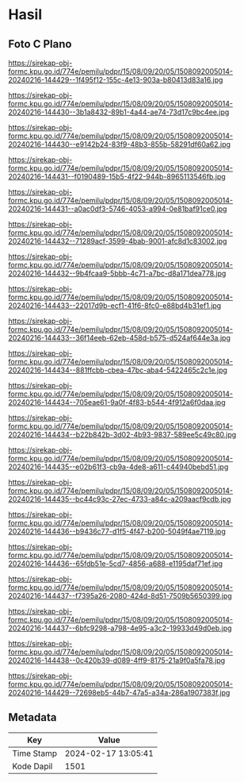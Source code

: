 # Hasil

## Foto C Plano

https://sirekap-obj-formc.kpu.go.id/774e/pemilu/pdpr/15/08/09/20/05/1508092005014-20240216-144429--1f495f12-155c-4e13-903a-b80413d83a16.jpg

https://sirekap-obj-formc.kpu.go.id/774e/pemilu/pdpr/15/08/09/20/05/1508092005014-20240216-144430--3b1a8432-89b1-4a44-ae74-73d17c9bc4ee.jpg

https://sirekap-obj-formc.kpu.go.id/774e/pemilu/pdpr/15/08/09/20/05/1508092005014-20240216-144430--e9142b24-83f9-48b3-855b-58291df60a62.jpg

https://sirekap-obj-formc.kpu.go.id/774e/pemilu/pdpr/15/08/09/20/05/1508092005014-20240216-144431--f0190489-15b5-4f22-944b-8965113546fb.jpg

https://sirekap-obj-formc.kpu.go.id/774e/pemilu/pdpr/15/08/09/20/05/1508092005014-20240216-144431--a0ac0df3-5746-4053-a994-0e81baf91ce0.jpg

https://sirekap-obj-formc.kpu.go.id/774e/pemilu/pdpr/15/08/09/20/05/1508092005014-20240216-144432--71289acf-3599-4bab-9001-afc8d1c83002.jpg

https://sirekap-obj-formc.kpu.go.id/774e/pemilu/pdpr/15/08/09/20/05/1508092005014-20240216-144432--9b4fcaa9-5bbb-4c71-a7bc-d8a171dea778.jpg

https://sirekap-obj-formc.kpu.go.id/774e/pemilu/pdpr/15/08/09/20/05/1508092005014-20240216-144433--22017d9b-ecf1-41f6-8fc0-e88bd4b31ef1.jpg

https://sirekap-obj-formc.kpu.go.id/774e/pemilu/pdpr/15/08/09/20/05/1508092005014-20240216-144433--36f14eeb-62eb-458d-b575-d524af644e3a.jpg

https://sirekap-obj-formc.kpu.go.id/774e/pemilu/pdpr/15/08/09/20/05/1508092005014-20240216-144434--881ffcbb-cbea-47bc-aba4-5422465c2c1e.jpg

https://sirekap-obj-formc.kpu.go.id/774e/pemilu/pdpr/15/08/09/20/05/1508092005014-20240216-144434--705eae61-9a0f-4f83-b544-4f912a6f0daa.jpg

https://sirekap-obj-formc.kpu.go.id/774e/pemilu/pdpr/15/08/09/20/05/1508092005014-20240216-144434--b22b842b-3d02-4b93-9837-589ee5c49c80.jpg

https://sirekap-obj-formc.kpu.go.id/774e/pemilu/pdpr/15/08/09/20/05/1508092005014-20240216-144435--e02b61f3-cb9a-4de8-a611-c44940bebd51.jpg

https://sirekap-obj-formc.kpu.go.id/774e/pemilu/pdpr/15/08/09/20/05/1508092005014-20240216-144435--bc44c93c-27ec-4733-a84c-a209aacf9cdb.jpg

https://sirekap-obj-formc.kpu.go.id/774e/pemilu/pdpr/15/08/09/20/05/1508092005014-20240216-144436--b9436c77-d1f5-4f47-b200-5049f4ae7119.jpg

https://sirekap-obj-formc.kpu.go.id/774e/pemilu/pdpr/15/08/09/20/05/1508092005014-20240216-144436--65fdb51e-5cd7-4856-a688-e1195daf71ef.jpg

https://sirekap-obj-formc.kpu.go.id/774e/pemilu/pdpr/15/08/09/20/05/1508092005014-20240216-144437--f7395a26-2080-424d-8d51-7509b5650399.jpg

https://sirekap-obj-formc.kpu.go.id/774e/pemilu/pdpr/15/08/09/20/05/1508092005014-20240216-144437--6bfc9298-a798-4e95-a3c2-19933d49d0eb.jpg

https://sirekap-obj-formc.kpu.go.id/774e/pemilu/pdpr/15/08/09/20/05/1508092005014-20240216-144438--0c420b39-d089-4ff9-8175-21a9f0a5fa78.jpg

https://sirekap-obj-formc.kpu.go.id/774e/pemilu/pdpr/15/08/09/20/05/1508092005014-20240216-144429--72698eb5-44b7-47a5-a34a-286a1907383f.jpg


## Metadata

| Key        | Value               |
| ---------- | ------------------- |
| Time Stamp | 2024-02-17 13:05:41 |
| Kode Dapil | 1501                |



